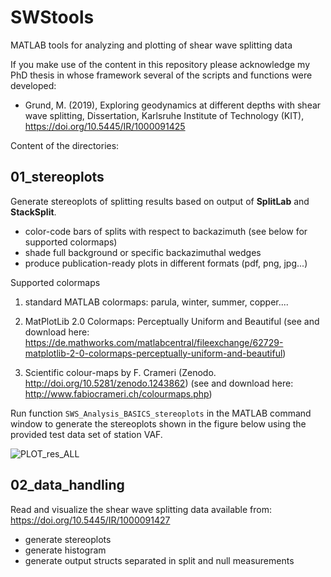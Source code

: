 # SWStools
MATLAB tools for analyzing and plotting of shear wave splitting data

If you make use of the content in this repository please acknowledge my PhD thesis in whose framework several of the scripts and functions were developed:

- Grund, M. (2019), Exploring geodynamics at different depths with shear wave splitting, Dissertation, Karlsruhe Institute of Technology (KIT), https://doi.org/10.5445/IR/1000091425 

Content of the directories:

## 01_stereoplots
Generate stereoplots of splitting results based on output of **SplitLab** and **StackSplit**.

- color-code bars of splits with respect to backazimuth (see below for supported colormaps)
- shade full background or specific backazimuthal wedges
- produce publication-ready plots in different formats (pdf, png, jpg...)

Supported colormaps 
  1) standard MATLAB colormaps: parula, winter, summer, copper....

  2) MatPlotLib 2.0 Colormaps: Perceptually Uniform and Beautiful 
    (see and download here: https://de.mathworks.com/matlabcentral/fileexchange/62729-matplotlib-2-0-colormaps-perceptually-uniform-and-beautiful)

  3) Scientific colour-maps by F. Crameri (Zenodo. http://doi.org/10.5281/zenodo.1243862)
    (see and download here: http://www.fabiocrameri.ch/colourmaps.php)
    
Run function `SWS_Analysis_BASICS_stereoplots` in the MATLAB command window to generate the stereoplots shown in the figure below using the provided test data set of station VAF.    


![PLOT_res_ALL](https://user-images.githubusercontent.com/23025878/56903070-dfe03a00-6a9b-11e9-9cc0-606d9c2a4173.png)

## 02_data_handling

Read and visualize the shear wave splitting data available from: https://doi.org/10.5445/IR/1000091427

- generate stereoplots
- generate histogram
- generate output structs separated in split and null measurements
